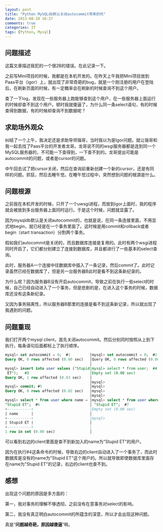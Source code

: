 ```yaml
---
layout: post
title: "Python MySQLdb默认关闭autocommit带来的坑"
date: 2013-08-20 16:27
comments: true
categories: IT
tags: [Python, Mysql]
---
```


## 问题描述
这篇文章描述我犯的一个很2B的错误。在此记录一下。

之前写Mini项目的时候，我都是在本机开发的。在昨天上午我把Mini项目放到Paas平台（igor）上，就出现了非常奇葩的bug，就是一个刚注册的用户在登陆后，在刷新页面的时候，有一定概率会在刷新的时候查询不到这个用户。

查了一下log，发现在一些服务器上跑能够查到这个用户，在一些服务器上面运行的时候却查不到这个用户。顿时我就傻逼了，为什么同一条select语句，有的时候查得到数据，有的时候却查询不到数据呢？

<!-- more -->

## 求助场外观众
纠结了一个上午，我决定还是求助导师锴哥，当时我以为是Igor问题。就让锴哥和我一起去找了Paas平台的开发者龙哥。龙哥说不同的wsgi服务器都是连到同一个MySQL服务器的，不可能一下查得到，一下查不到的。龙哥提出可能是autocommit的问题，或者是cursor的问题。

中午回去试了把cursor关闭，然后在查询前重新创建一个新的cursor，还是有同样的问题。抓狂，然后去睡午觉。在睡午觉过程中，突然想到问题的根源是什么。

## 问题根源
之前我在本机开发的时候，只开了一个uwsgi进程，而放到igor上面时，我的程序就会被放到多台服务器上面同时运行。于是这个时候，问题就显露了。

因为mysqldb默认是关闭autocommit的，也就是说，在同一条连接里面，不用显式地begin，就已经是在一个事务里面了。这时候是用commit和rollback或者begin（start transaction）分割两个事务。

假如我们autocommit是关闭的，而且数据库连接是复用的。此时有两个wsgi进程同时开启了，它们都分别建立了连接到数据库，并且都进行了一些基本的select查询。

此时，服务器A一个连接中往数据库中插入了一条记录，然后commit了。此时记录虽然已经在数据库了，但是另一台服务器B此时是看不到这条新纪录的。

为什么呢？因为服务器B没有开启autocommit，导致之前在执行一些select的时候，自己已经自动进入了一个事务，但是悲剧的是，在进入这个事务的时候，数据库还没有这条新纪录。

又因为事务隔离性，所以服务器B那里的连接是看不到这条新记录，所以就出现了我遇到的问题。

## 问题重现
我们打开两个mysql client，首先关闭autocommit。然后分别同时按照从上到下执行，每条语句后面都标上了执行顺序。

``` sql 问题重现
mysql> set autocommit = 0;  #1         │mysql> set autocommit = 0;  #2
Query OK, 0 rows affected (0.00 sec)   │Query OK, 0 rows affected (0.00 sec)
                                       │
mysql> insert into user values ("Stupid│mysql> select * from user;  #4
 ET");   #3                            │Empty set (0.00 sec)
Query OK, 1 row affected (0.03 sec)    │
                                       │mysql>
mysql> commit; #5                      │mysql>
Query OK, 0 rows affected (0.02 sec)   │mysql>
                                       │mysql>
mysql> select * from user where name = │mysql> select * from user where name =
"Stupid ET";  #6                       │ "Stupid ET";  #7
+-----------+                          │Empty set (0.00 sec)
| name      |                          │
+-----------+                          │mysql>
| Stupid ET |                          │
+-----------+                          │
1 row in set (0.00 sec)                │
```

可以看到右边的client里面是查不到新加入的name为"Stupid ET"的用户。

因为在执行#4这条命令的时候，导致右边的client自动进入了一个事务了，而此时数据库是没有的name为"Stupid ET"这个用户的。所以就导致即使数据库里面存在name为"Stupid ET"的记录，右边的client也查不到。

## 感想
出现这个问题的原因是多方面的：

第一，我对事务的理解不够透彻，之前没有在意事务对select的影响。

第二，我没有真正明白autocommit的所蕴含的深意，所以才会出现这种问题。

真是“**问题越奇葩，原因越傻逼**”啊。
